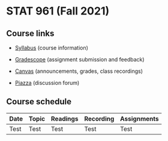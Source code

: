 # STAT 961 (Fall 2021)

## Course links

- [Syllabus](https://github.com/Katsevich-Teaching/stat-961-fall-2021/blob/main/Syllabus.pdf) (course information)

- [Gradescope](https://www.gradescope.com/courses/284562) (assignment submission and feedback)

- [Canvas](https://canvas.upenn.edu/courses/1597407) (announcements, grades, class recordings)

- [Piazza](https://piazza.com/upenn/fall2021/stat961) (discussion forum)

## Course schedule

Date | Topic | Readings | Recording | Assignments
:---|:---|:---|:---|:---
Test | Test | Test | Test | Test
